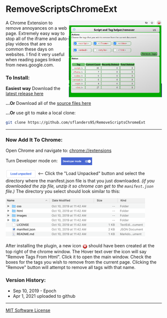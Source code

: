 # RemoveScriptsChromeExt
<img src="images/logo.jpg" width="300" align="right">


A Chrome Extension to remove annoyances on a web page. Extremely easy way to stop all of the iframe and auto-play videos that are so common these days on websites.  I find it very useful when reading pages linked from news.google.com.

### To Install:

**Easiest way** Download the [latest release here][Latest]

**...Or** Download all of the [source files here][Master]

**...Or** use git to make a local clone:
```sh
git clone https://github.com/sflanders95/RemoveScriptsChromeExt
```

---

### Now Add It To Chrome:

Open Chrome and navigate to: [chrome://extensions](chrome://extensions)

Turn Developer mode on: &nbsp; <img src="images/chromeDevModeOn.png" width="100" valign="middle">

<img src="images/loadbtn.png" width="100" valign="middle"> ⟵
Click the "Load Unpacked" button and select the directory where the manifest.json file is that you just downloaded.  *(if you downloaded the zip file, unzip it so chrome can get to the `manifest.json` file.)* The directory you select should look similar to this:

<img src="images/dir.png" width="450"> 

After installing the plugin, a new icon <img src="images/Actions-process-stop-icon16.png" valign="middle"> should have been created at the top right of the chrome window.  The Hover text over the icon will say "Remove Tags From Html".  Click it to open the main window.  Check the boxes for the tags you wish to remove from the current page.  Clicking the "Remove" button will attempt to remove all tags with that name.

### Version History:

- Sep 10, 2019 - Epoch
- Apr 1, 2021 uploaded to github

---

[MIT Software License](https://raw.githubusercontent.com/sflanders95/EmpireMillenniumChromeExt/master/LICENSE) <br>


[Latest]: https://github.com/sflanders95/RemoveScriptsChromeExt/releases/latest
[Master]: https://github.com/sflanders95/RemoveScriptsChromeExt/archive/master.zip
